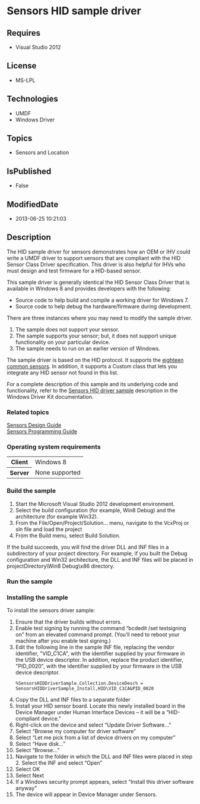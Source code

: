 # Sensors HID sample driver
## Requires
* Visual Studio 2012
## License
* MS-LPL
## Technologies
* UMDF
* Windows Driver
## Topics
* Sensors and Location
## IsPublished
* False
## ModifiedDate
* 2013-06-25 10:21:03
## Description

<div id="mainSection">
<p>The HID sample driver for sensors demonstrates how an OEM or IHV could write a UMDF driver to support sensors that are compliant with the HID Sensor Class Driver specification. This driver is also helpful for IHVs who must design and test firmware for a
 HID-based sensor. </p>
<p>This sample driver is generally identical the HID Sensor Class Driver that is available in Windows&nbsp;8 and provides developers with the following:</p>
<ul>
<li>Source code to help build and compile a working driver for Windows&nbsp;7. </li><li>Source code to help debug the hardware/firmware during development. </li></ul>
<p>There are three instances where you may need to modify the sample driver.</p>
<ol>
<li>The sample does not support your sensor. </li><li>The sample supports your sensor; but, it does not support unique functionality on your particular device.
</li><li>The sample needs to run on an earlier version of Windows. </li></ol>
<p>The sample driver is based on the HID protocol. It supports the <a href="sensors.the_driver_file_list">
eighteen common sensors</a>. In addition, it supports a Custom class that lets you integrate any HID sensor not found in this list.
</p>
<p>For a complete description of this sample and its underlying code and functionality, refer to the
<a href="sensors.sensors_hid_driver_sample">Sensors HID driver sample</a> description in the Windows Driver Kit documentation.</p>
<h3><a id="related_topics"></a>Related topics</h3>
<dl><dt><a href="http://msdn.microsoft.com/en-us/library/windows/hardware/ff545810">Sensors Design Guide</a>
</dt><dt><a href="http://msdn.microsoft.com/en-us/library/windows/hardware/hh406596">Sensors Programming Guide</a>
</dt></dl>
<h3>Operating system requirements</h3>
<table>
<tbody>
<tr>
<th>Client</th>
<td><dt>Windows&nbsp;8 </dt></td>
</tr>
<tr>
<th>Server</th>
<td><dt>None supported </dt></td>
</tr>
</tbody>
</table>
<h3>Build the sample</h3>
<ol>
<li>Start the Microsoft Visual Studio&nbsp;2012 development environment. </li><li>Select the build configuration (for example, Win8 Debug) and the architecture (for example Win32).
</li><li>From the File/Open/Project/Solution… menu, navigate to the VcxProj or sln file and load the project
</li><li>From the Build menu, select Build Solution. </li></ol>
<p>If the build succeeds, you will find the driver DLL and INF files in a subdirectory of your project directory. For example, if you built the Debug configuration and Win32 architecture, the DLL and INF files will be placed in projectDirectory\Win8 Debug\x86
 directory.</p>
<h3>Run the sample</h3>
<h3><a id="Installing_the_sample"></a><a id="installing_the_sample"></a><a id="INSTALLING_THE_SAMPLE"></a>Installing the sample</h3>
<p>To install the sensors driver sample:</p>
<ol>
<li>Ensure that the driver builds without errors. </li><li>Enable test signing by running the command “bcdedit /set testsigning on” from an elevated command prompt. (You’ll need to reboot your machine after you enable test signing.)
</li><li>Edit the following line in the sample INF file, replacing the vendor identifier, &quot;VID_C1CA&quot;, with the identifier supplied by your firmware in the USB device descriptor. In addition, replace the product identifier, &quot;PID_0020&quot;, with the identifier supplied
 by your firmware in the USB device descriptor.
<pre class="syntax"><code>%SensorsHIDDriverSample.Collection.DeviceDesc% = SensorsHIDDriverSample_Install,HID\VID_C1CA&amp;PID_0020</code></pre>
</li><li>Copy the DLL and INF files to a separate folder </li><li>Install your HID sensor board. Locate this newly installed board in the Device Manager under Human Interface Devices – it will be a “HID-compliant device.”
</li><li>Right-click on the device and select “Update Driver Software…&quot; </li><li>Select “Browse my computer for driver software” </li><li>Select “Let me pick from a list of device drivers on my computer” </li><li>Select “Have disk…” </li><li>Select “Browse…” </li><li>Navigate to the folder in which the DLL and INF files were placed in step 2. Select the INF and select “Open”
</li><li>Select OK </li><li>Select Next </li><li>If a Windows security prompt appears, select “Install this driver software anyway”
</li><li>The device will appear in Device Manager under Sensors. </li></ol>
</div>
